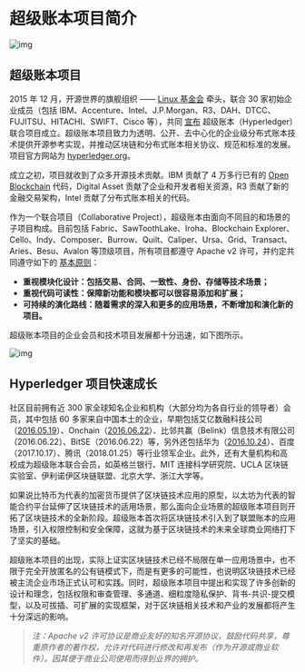 # 超级账本项目简介

![img](C:\Users\smile\Desktop\区块链\C_Universal_Brockchain\image\spaces%2F-M5xTVjj6plOWgHcmTHq%2Fuploads%2Fgit-blob-39adb6d9b84dcbf30596ab12e3ebd6baaf39c9a6%2Fhyperledger_logo.png)

## 超级账本项目

2015 年 12 月，开源世界的旗舰组织 —— [Linux 基金会](http://www.linuxfoundation.org/) 牵头，联合 30 家初始企业成员（包括 IBM、Accenture、Intel、J.P.Morgan、R3、DAH、DTCC、FUJITSU、HITACHI、SWIFT、Cisco 等），共同 [宣布](https://www.hyperledger.org/news/announcement/2016/02/hyperledger-project-announces-30-founding-members) 超级账本（Hyperledger）联合项目成立。超级账本项目致力为透明、公开、去中心化的企业级分布式账本技术提供开源参考实现，并推动区块链和分布式账本相关协议、规范和标准的发展。项目官方网站为 [hyperledger.org](https://www.hyperledger.org/)。

成立之初，项目就收到了众多开源技术贡献。IBM 贡献了 4 万多行已有的 [Open Blockchain](https://github.com/openblockchain) 代码，Digital Asset 贡献了企业和开发者相关资源，R3 贡献了新的金融交易架构，Intel 贡献了分布式账本相关的代码。

作为一个联合项目（Collaborative Project），超级账本由面向不同目的和场景的子项目构成。目前包括 Fabric、SawToothLake、Iroha、Blockchain Explorer、Cello、Indy、Composer、Burrow、Quilt、Caliper、Ursa、Grid、Transact、Aries、Besu、Avalon 等顶级项目，所有项目都遵守 Apache v2 许可，并约定共同遵守如下的 [基本原则](https://github.com/hyperledger/hyperledger)：

- **重视模块化设计：包括交易、合同、一致性、身份、存储等技术场景；**
- **重视代码可读性：保障新功能和模块都可以很容易添加和扩展；**
- **可持续的演化路线：随着需求的深入和更多的应用场景，不断增加和演化新的项目。**

超级账本项目的企业会员和技术项目发展都十分迅速，如下图所示。

![img](C:\Users\smile\Desktop\区块链\C_Universal_Brockchain\image\spaces%2F-M5xTVjj6plOWgHcmTHq%2Fuploads%2Fgit-blob-3796a3c3d86cd191645bf55cbe2969d3a2a995f9%2Fcommunity_growth.png)

## Hyperledger 项目快速成长

社区目前拥有近 300 家全球知名企业和机构（大部分均为各自行业的领导者）会员，其中包括 60 多家来自中国本土的企业，早期包括艾亿数融科技公司（[2016.05.19](https://www.hyperledger.org/news/announcement/2016/05/hyperledger-project-announces-addition-eight-new-members)）、Onchain（[2016.06.22](https://www.hyperledger.org/news/announcement/2016/06/hyperledger-projects-maintains-strong-momentum-new-members)）、比邻共赢（Belink）信息技术有限公司（2016.06.22）、BitSE（2016.06.22）等，另外还包括华为（[2016.10.24](https://www.hyperledger.org/announcements/2016/10/24/hyperledger-reaches-95-members-ahead-of-money2020)）、百度（2017.10.17）、腾讯（2018.01.25）等行业领军企业。此外，还有大量机构和高校成为超级账本联合会员，如英格兰银行、MIT 连接科学研究院、UCLA 区块链实验室、伊利诺伊区块链联盟、北京大学、浙江大学等。

如果说比特币为代表的加密货币提供了区块链技术应用的原型，以太坊为代表的智能合约平台延伸了区块链技术的适用场景，那么面向企业场景的超级账本项目则开拓了区块链技术的全新阶段。超级账本首次将区块链技术引入到了联盟账本的应用场景，引入权限控制和安全保障，这就为基于区块链技术的未来全球商业网络打下了坚实的基础。

超级账本项目的出现，实际上证实区块链技术已经不局限在单一应用场景中，也不限于完全开放匿名的公有链模式下，而是有更多的可能性，也说明区块链技术已经被主流企业市场正式认可和实践。同时，超级账本项目中提出和实现了许多创新的设计和理念，包括权限和审查管理、多通道、细粒度隐私保护、背书-共识-提交模型，以及可拔插、可扩展的实现框架，对于区块链相关技术和产业的发展都将产生十分深远的影响。

> *注：Apache v2 许可协议是商业友好的知名开源协议，鼓励代码共享，尊重原作者的著作权，允许对代码进行修改和再发布（作为开源或商业软件）。因其便于商业公司使用而得到业界的拥护。*
